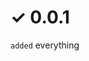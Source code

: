 # ✓ 0.0.1
`added` everything
<!--
New
/ \
 |
 |
 |
 |
Old


   |------ ✓ / ✗
# [Released?] Version

`added`
`changed`
`removed`
`Fixed`
`Deprecated`
-->
